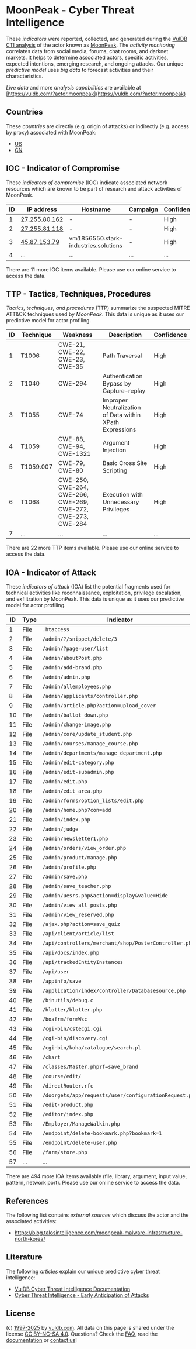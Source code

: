 # MoonPeak - Cyber Threat Intelligence

These _indicators_ were reported, collected, and generated during the [VulDB CTI analysis](https://vuldb.com/?kb.cti) of the actor known as [MoonPeak](https://vuldb.com/?actor.moonpeak). The _activity monitoring_ correlates data from social media, forums, chat rooms, and darknet markets. It helps to determine associated actors, specific activities, expected intentions, emerging research, and ongoing attacks. Our unique _predictive model_ uses _big data_ to forecast activities and their characteristics.

_Live data_ and more _analysis capabilities_ are available at [https://vuldb.com/?actor.moonpeak](https://vuldb.com/?actor.moonpeak)

## Countries

These _countries_ are directly (e.g. origin of attacks) or indirectly (e.g. access by proxy) associated with MoonPeak:

* [US](https://vuldb.com/?country.us)
* [CN](https://vuldb.com/?country.cn)

## IOC - Indicator of Compromise

These _indicators of compromise_ (IOC) indicate associated network resources which are known to be part of research and attack activities of MoonPeak.

ID | IP address | Hostname | Campaign | Confidence
-- | ---------- | -------- | -------- | ----------
1 | [27.255.80.162](https://vuldb.com/?ip.27.255.80.162) | - | - | High
2 | [27.255.81.118](https://vuldb.com/?ip.27.255.81.118) | - | - | High
3 | [45.87.153.79](https://vuldb.com/?ip.45.87.153.79) | vm1856550.stark-industries.solutions | - | High
4 | ... | ... | ... | ...

There are 11 more IOC items available. Please use our online service to access the data.

## TTP - Tactics, Techniques, Procedures

_Tactics, techniques, and procedures_ (TTP) summarize the suspected MITRE ATT&CK techniques used by _MoonPeak_. This data is unique as it uses our predictive model for actor profiling.

ID | Technique | Weakness | Description | Confidence
-- | --------- | -------- | ----------- | ----------
1 | T1006 | CWE-21, CWE-22, CWE-23, CWE-35 | Path Traversal | High
2 | T1040 | CWE-294 | Authentication Bypass by Capture-replay | High
3 | T1055 | CWE-74 | Improper Neutralization of Data within XPath Expressions | High
4 | T1059 | CWE-88, CWE-94, CWE-1321 | Argument Injection | High
5 | T1059.007 | CWE-79, CWE-80 | Basic Cross Site Scripting | High
6 | T1068 | CWE-250, CWE-264, CWE-266, CWE-269, CWE-272, CWE-273, CWE-284 | Execution with Unnecessary Privileges | High
7 | ... | ... | ... | ...

There are 22 more TTP items available. Please use our online service to access the data.

## IOA - Indicator of Attack

These _indicators of attack_ (IOA) list the potential fragments used for technical activities like reconnaissance, exploitation, privilege escalation, and exfiltration by MoonPeak. This data is unique as it uses our predictive model for actor profiling.

ID | Type | Indicator | Confidence
-- | ---- | --------- | ----------
1 | File | `.htaccess` | Medium
2 | File | `/admin/?/snippet/delete/3` | High
3 | File | `/admin/?page=user/list` | High
4 | File | `/admin/aboutPost.php` | High
5 | File | `/admin/add-brand.php` | High
6 | File | `/admin/admin.php` | High
7 | File | `/admin/allemployees.php` | High
8 | File | `/admin/applicants/controller.php` | High
9 | File | `/admin/article.php?action=upload_cover` | High
10 | File | `/admin/ballot_down.php` | High
11 | File | `/admin/change-image.php` | High
12 | File | `/admin/core/update_student.php` | High
13 | File | `/admin/courses/manage_course.php` | High
14 | File | `/admin/departments/manage_department.php` | High
15 | File | `/admin/edit-category.php` | High
16 | File | `/admin/edit-subadmin.php` | High
17 | File | `/admin/edit.php` | High
18 | File | `/admin/edit_area.php` | High
19 | File | `/admin/forms/option_lists/edit.php` | High
20 | File | `/admin/home.php?con=add` | High
21 | File | `/admin/index.php` | High
22 | File | `/admin/judge` | Medium
23 | File | `/admin/newsletter1.php` | High
24 | File | `/admin/orders/view_order.php` | High
25 | File | `/admin/product/manage.php` | High
26 | File | `/admin/profile.php` | High
27 | File | `/admin/save.php` | High
28 | File | `/admin/save_teacher.php` | High
29 | File | `/admin/uesrs.php&action=display&value=Hide` | High
30 | File | `/admin/view_all_posts.php` | High
31 | File | `/admin/view_reserved.php` | High
32 | File | `/ajax.php?action=save_quiz` | High
33 | File | `/api/client/article/list` | High
34 | File | `/api/controllers/merchant/shop/PosterController.php` | High
35 | File | `/api/docs/index.php` | High
36 | File | `/api/trackedEntityInstances` | High
37 | File | `/api/user` | Medium
38 | File | `/appinfo/save` | High
39 | File | `/application/index/controller/Databasesource.php` | High
40 | File | `/binutils/debug.c` | High
41 | File | `/blotter/blotter.php` | High
42 | File | `/boafrm/formWsc` | High
43 | File | `/cgi-bin/cstecgi.cgi` | High
44 | File | `/cgi-bin/discovery.cgi` | High
45 | File | `/cgi-bin/koha/catalogue/search.pl` | High
46 | File | `/chart` | Low
47 | File | `/classes/Master.php?f=save_brand` | High
48 | File | `/course/edit/` | High
49 | File | `/directRouter.rfc` | High
50 | File | `/doorgets/app/requests/user/configurationRequest.php` | High
51 | File | `/edit-product.php` | High
52 | File | `/editor/index.php` | High
53 | File | `/Employer/ManageWalkin.php` | High
54 | File | `/endpoint/delete-bookmark.php?bookmark=1` | High
55 | File | `/endpoint/delete-user.php` | High
56 | File | `/farm/store.php` | High
57 | ... | ... | ...

There are 494 more IOA items available (file, library, argument, input value, pattern, network port). Please use our online service to access the data.

## References

The following list contains _external sources_ which discuss the actor and the associated activities:

* https://blog.talosintelligence.com/moonpeak-malware-infrastructure-north-korea/

## Literature

The following _articles_ explain our unique predictive cyber threat intelligence:

* [VulDB Cyber Threat Intelligence Documentation](https://vuldb.com/?kb.cti)
* [Cyber Threat Intelligence - Early Anticipation of Attacks](https://www.scip.ch/en/?labs.20201022)

## License

(c) [1997-2025](https://vuldb.com/?kb.changelog) by [vuldb.com](https://vuldb.com/?kb.about). All data on this page is shared under the license [CC BY-NC-SA 4.0](https://creativecommons.org/licenses/by-nc-sa/4.0/). Questions? Check the [FAQ](https://vuldb.com/?kb.faq), read the [documentation](https://vuldb.com/?kb) or [contact us](https://vuldb.com/?contact)!
